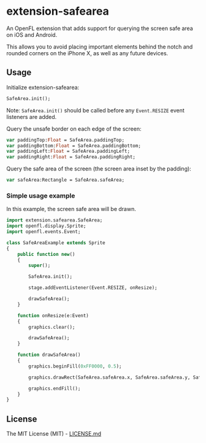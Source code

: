 # extension-safearea

An OpenFL extension that adds support for querying the screen safe area on iOS and Android.

This allows you to avoid placing important elements behind the notch and rounded corners on the iPhone X, as well as any future devices.

## Usage

Initialize extension-safearea:
```haxe
SafeArea.init();
```

Note: `SafeArea.init()` should be called before any `Event.RESIZE` event listeners are added.

Query the unsafe border on each edge of the screen:
```haxe
var paddingTop:Float = SafeArea.paddingTop;
var paddingBottom:Float = SafeArea.paddingBottom;
var paddingLeft:Float = SafeArea.paddingLeft;
var paddingRight:Float = SafeArea.paddingRight;
```

Query the safe area of the screen (the screen area inset by the padding):
```haxe
var safeArea:Rectangle = SafeArea.safeArea;
```

### Simple usage example

In this example, the screen safe area will be drawn.

```haxe
import extension.safearea.SafeArea;
import openfl.display.Sprite;
import openfl.events.Event;

class SafeAreaExample extends Sprite
{
    public function new()
    {
        super();

        SafeArea.init();

        stage.addEventListener(Event.RESIZE, onResize);

        drawSafeArea();
    }

    function onResize(e:Event)
    {
        graphics.clear();

        drawSafeArea();
    }

    function drawSafeArea()
    {
        graphics.beginFill(0xFF0000, 0.5);

        graphics.drawRect(SafeArea.safeArea.x, SafeArea.safeArea.y, SafeArea.safeArea.width, SafeArea.safeArea.height);

        graphics.endFill();
    }
}
```

## License

The MIT License (MIT) - [LICENSE.md](LICENSE.md)
